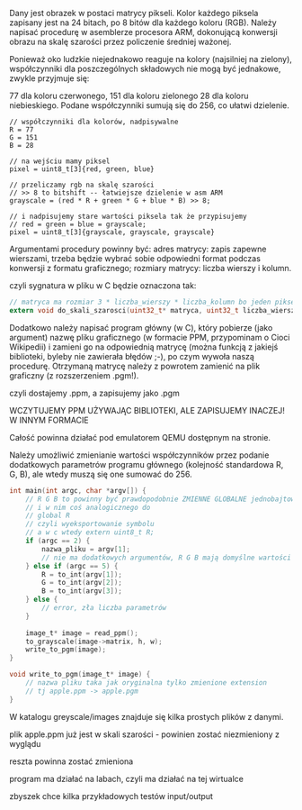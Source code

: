 Dany jest obrazek w postaci matrycy pikseli. 
Kolor każdego piksela zapisany jest na 24 bitach, po 8 bitów dla każdego koloru (RGB). 
Należy napisać procedurę w asemblerze procesora ARM, dokonującą konwersji obrazu na skalę szarości 
przez policzenie średniej ważonej.

Ponieważ oko ludzkie niejednakowo reaguje na kolory (najsilniej na zielony), 
współczynniki dla poszczególnych składowych nie mogą być jednakowe, zwykle przyjmuje się:

77 dla koloru czerwonego,
151 dla koloru zielonego
28 dla koloru niebieskiego.
Podane współczynniki sumują się do 256, co ułatwi dzielenie.

```
// współczynniki dla kolorów, nadpisywalne
R = 77
G = 151
B = 28

// na wejściu mamy piksel
pixel = uint8_t[3]{red, green, blue}

// przeliczamy rgb na skalę szarości
// >> 8 to bitshift -- łatwiejsze dzielenie w asm ARM
grayscale = (red * R + green * G + blue * B) >> 8;

// i nadpisujemy stare wartości piksela tak że przypisujemy
// red = green = blue = grayscale;
pixel = uint8_t[3]{grayscale, grayscale, grayscale}
```

Argumentami procedury powinny być:
adres matrycy: zapis zapewne wierszami, trzeba będzie wybrać sobie odpowiedni format podczas konwersji z formatu graficznego;
rozmiary matrycy: liczba wierszy i kolumn.

czyli sygnatura w pliku w C będzie oznaczona tak:
```c
// matryca ma rozmiar 3 * liczba_wierszy * liczba_kolumn bo jeden piksel to w naszej libce struct {r int, g, int, b int}
extern void do_skali_szarosci(uint32_t* matryca, uint32_t liczba_wierszy, uint32_t liczba_kolumn);
```

Dodatkowo należy napisać program główny (w C), który pobierze (jako argument) 
nazwę pliku graficznego (w formacie PPM, przypominam o Cioci Wikipedii) 
i zamieni go na odpowiednią matrycę (można funkcją z jakiejś biblioteki, byleby nie zawierała błędów ;-), 
po czym wywoła naszą procedurę. Otrzymaną matrycę należy z powrotem zamienić na plik graficzny (z rozszerzeniem .pgm!). 

czyli dostajemy .ppm, a zapisujemy jako .pgm

WCZYTUJEMY PPM UŻYWAJĄC BIBLIOTEKI, ALE ZAPISUJEMY INACZEJ! W INNYM FORMACIE

Całość powinna działać pod emulatorem QEMU dostępnym na stronie.

Należy umożliwić zmienianie wartości współczynników przez podanie dodatkowych parametrów programu głównego 
(kolejność standardowa R, G, B), ale wtedy muszą się one sumować do 256.

```c
int main(int argc, char *argv[]) {
    // R G B to powinny być prawdopodobnie ZMIENNE GLOBALNE jednobajtowe, zadeklarowane w pliku .s czyli asemblerowym
    // i w nim coś analogicznego do 
    // global R
    // czyli wyeksportowanie symbolu
    // a w c wtedy extern uint8_t R;
    if (argc == 2) {
        nazwa_pliku = argv[1];
        // nie ma dodatkowych argumentów, R G B mają domyślne wartości
    } else if (argc == 5) {
        R = to_int(argv[1]);
        G = to_int(argv[2]);
        B = to_int(argv[3]);
    } else {
        // error, zła liczba parametrów
    }
    
    image_t* image = read_ppm();
    to_grayscale(image->matrix, h, w);
    write_to_pgm(image);
}

void write_to_pgm(image_t* image) {
    // nazwa pliku taka jak oryginalna tylko zmienione extension
    // tj apple.ppm -> apple.pgm
}
```

W katalogu greyscale/images znajduje się kilka prostych plików z danymi.

plik apple.ppm już jest w skali szarości - powinien zostać niezmieniony z wyglądu

reszta powinna zostać zmieniona

program ma działać na labach, czyli ma działać na tej wirtualce 

zbyszek chce kilka przykładowych testów input/output
